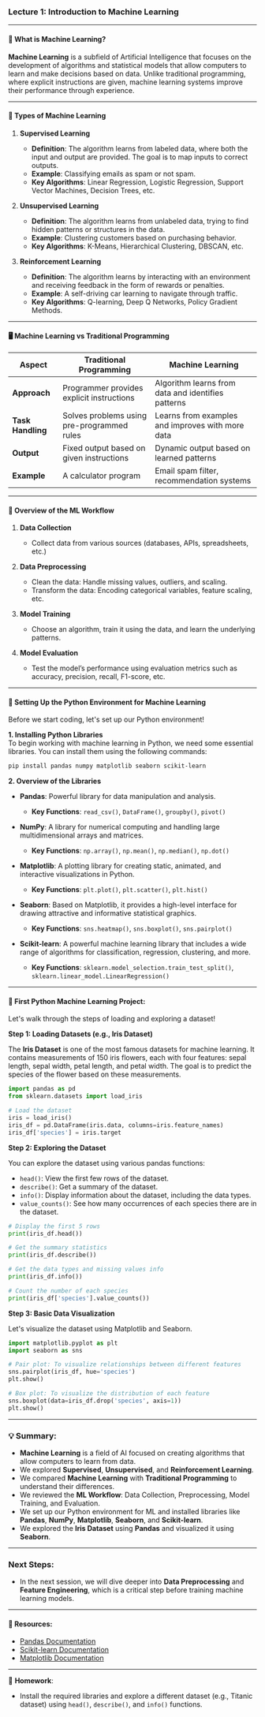 ### **Lecture 1: Introduction to Machine Learning**

---

#### **🧠 What is Machine Learning?**

**Machine Learning** is a subfield of Artificial Intelligence that focuses on the development of algorithms and statistical models that allow computers to learn and make decisions based on data. Unlike traditional programming, where explicit instructions are given, machine learning systems improve their performance through experience.

---

#### **🔄 Types of Machine Learning**

1. **Supervised Learning**  
   - **Definition**: The algorithm learns from labeled data, where both the input and output are provided. The goal is to map inputs to correct outputs.
   - **Example**: Classifying emails as spam or not spam.
   - **Key Algorithms**: Linear Regression, Logistic Regression, Support Vector Machines, Decision Trees, etc.

2. **Unsupervised Learning**  
   - **Definition**: The algorithm learns from unlabeled data, trying to find hidden patterns or structures in the data.
   - **Example**: Clustering customers based on purchasing behavior.
   - **Key Algorithms**: K-Means, Hierarchical Clustering, DBSCAN, etc.

3. **Reinforcement Learning**  
   - **Definition**: The algorithm learns by interacting with an environment and receiving feedback in the form of rewards or penalties.
   - **Example**: A self-driving car learning to navigate through traffic.
   - **Key Algorithms**: Q-learning, Deep Q Networks, Policy Gradient Methods.

---

#### **🖥️ Machine Learning vs Traditional Programming**

| Aspect                          | **Traditional Programming**                         | **Machine Learning**                                     |
|----------------------------------|-----------------------------------------------------|----------------------------------------------------------|
| **Approach**                     | Programmer provides explicit instructions           | Algorithm learns from data and identifies patterns       |
| **Task Handling**                | Solves problems using pre-programmed rules          | Learns from examples and improves with more data         |
| **Output**                        | Fixed output based on given instructions            | Dynamic output based on learned patterns                 |
| **Example**                       | A calculator program                                | Email spam filter, recommendation systems                |

---

#### **🔄 Overview of the ML Workflow**

1. **Data Collection**  
   - Collect data from various sources (databases, APIs, spreadsheets, etc.)

2. **Data Preprocessing**  
   - Clean the data: Handle missing values, outliers, and scaling.
   - Transform the data: Encoding categorical variables, feature scaling, etc.

3. **Model Training**  
   - Choose an algorithm, train it using the data, and learn the underlying patterns.

4. **Model Evaluation**  
   - Test the model’s performance using evaluation metrics such as accuracy, precision, recall, F1-score, etc.

---

#### **🔧 Setting Up the Python Environment for Machine Learning**

Before we start coding, let's set up our Python environment!

**1. Installing Python Libraries**  
To begin working with machine learning in Python, we need some essential libraries. You can install them using the following commands:

```bash
pip install pandas numpy matplotlib seaborn scikit-learn
```

**2. Overview of the Libraries**  

- **Pandas**: Powerful library for data manipulation and analysis.
  - **Key Functions**: `read_csv()`, `DataFrame()`, `groupby()`, `pivot()`
  
- **NumPy**: A library for numerical computing and handling large multidimensional arrays and matrices.
  - **Key Functions**: `np.array()`, `np.mean()`, `np.median()`, `np.dot()`
  
- **Matplotlib**: A plotting library for creating static, animated, and interactive visualizations in Python.
  - **Key Functions**: `plt.plot()`, `plt.scatter()`, `plt.hist()`
  
- **Seaborn**: Based on Matplotlib, it provides a high-level interface for drawing attractive and informative statistical graphics.
  - **Key Functions**: `sns.heatmap()`, `sns.boxplot()`, `sns.pairplot()`
  
- **Scikit-learn**: A powerful machine learning library that includes a wide range of algorithms for classification, regression, clustering, and more.
  - **Key Functions**: `sklearn.model_selection.train_test_split()`, `sklearn.linear_model.LinearRegression()`

---

#### **🚀 First Python Machine Learning Project:**

Let's walk through the steps of loading and exploring a dataset!

**Step 1: Loading Datasets (e.g., Iris Dataset)**

The **Iris Dataset** is one of the most famous datasets for machine learning. It contains measurements of 150 iris flowers, each with four features: sepal length, sepal width, petal length, and petal width. The goal is to predict the species of the flower based on these measurements.

```python
import pandas as pd
from sklearn.datasets import load_iris

# Load the dataset
iris = load_iris()
iris_df = pd.DataFrame(iris.data, columns=iris.feature_names)
iris_df['species'] = iris.target
```

**Step 2: Exploring the Dataset**

You can explore the dataset using various pandas functions:

- `head()`: View the first few rows of the dataset.
- `describe()`: Get a summary of the dataset.
- `info()`: Display information about the dataset, including the data types.
- `value_counts()`: See how many occurrences of each species there are in the dataset.

```python
# Display the first 5 rows
print(iris_df.head())

# Get the summary statistics
print(iris_df.describe())

# Get the data types and missing values info
print(iris_df.info())

# Count the number of each species
print(iris_df['species'].value_counts())
```

**Step 3: Basic Data Visualization**

Let's visualize the dataset using Matplotlib and Seaborn.

```python
import matplotlib.pyplot as plt
import seaborn as sns

# Pair plot: To visualize relationships between different features
sns.pairplot(iris_df, hue='species')
plt.show()

# Box plot: To visualize the distribution of each feature
sns.boxplot(data=iris_df.drop('species', axis=1))
plt.show()
```

---

### **💡 Summary:**
- **Machine Learning** is a field of AI focused on creating algorithms that allow computers to learn from data.
- We explored **Supervised**, **Unsupervised**, and **Reinforcement Learning**.
- We compared **Machine Learning** with **Traditional Programming** to understand their differences.
- We reviewed the **ML Workflow**: Data Collection, Preprocessing, Model Training, and Evaluation.
- We set up our Python environment for ML and installed libraries like **Pandas**, **NumPy**, **Matplotlib**, **Seaborn**, and **Scikit-learn**.
- We explored the **Iris Dataset** using **Pandas** and visualized it using **Seaborn**.

---

### **Next Steps:**
- In the next session, we will dive deeper into **Data Preprocessing** and **Feature Engineering**, which is a critical step before training machine learning models.

---

#### **🔗 Resources:**
- [Pandas Documentation](https://pandas.pydata.org/pandas-docs/stable/)
- [Scikit-learn Documentation](https://scikit-learn.org/stable/)
- [Matplotlib Documentation](https://matplotlib.org/stable/contents.html)

---

📝 **Homework**: 
- Install the required libraries and explore a different dataset (e.g., Titanic dataset) using `head()`, `describe()`, and `info()` functions.
